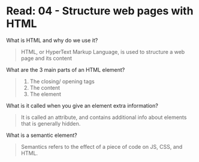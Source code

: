 # Read: 04 - Structure web pages with HTML

What is HTML and why do we use it?
> HTML, or HyperText Markup Language, is used to structure a web page and its content

What are the 3 main parts of an HTML element?
> 1. The closing/ opening tags
> 2. The content
> 3. The element

What is it called when you give an element extra information?
> It is called an attribute, and contains additional info about elements that is generally hidden.

What is a semantic element?
> Semantics refers to the effect of a piece of code on JS, CSS, and HTML.